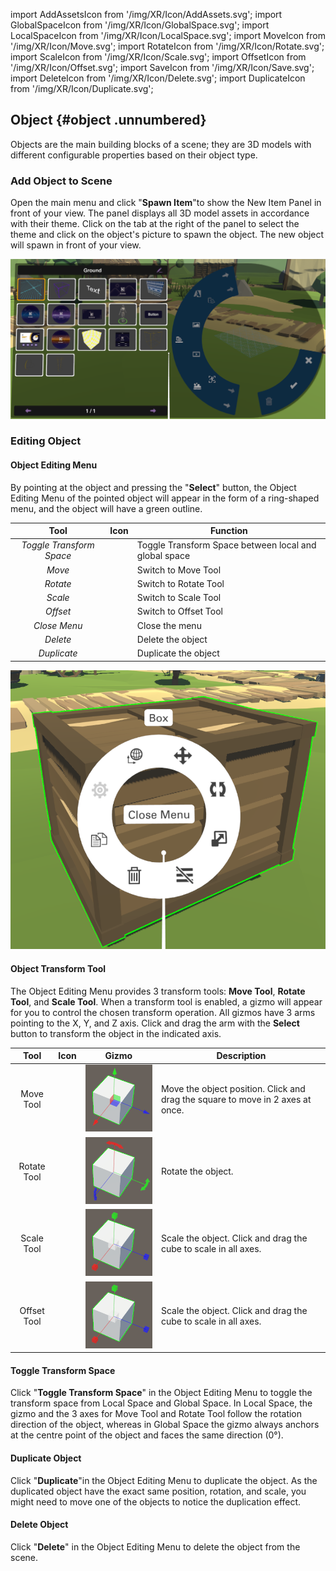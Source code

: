 import AddAssetsIcon from '/img/XR/Icon/AddAssets.svg';
import GlobalSpaceIcon from '/img/XR/Icon/GlobalSpace.svg';
import LocalSpaceIcon from '/img/XR/Icon/LocalSpace.svg';
import MoveIcon from '/img/XR/Icon/Move.svg';
import RotateIcon from '/img/XR/Icon/Rotate.svg';
import ScaleIcon from '/img/XR/Icon/Scale.svg';
import OffsetIcon from '/img/XR/Icon/Offset.svg';
import SaveIcon from '/img/XR/Icon/Save.svg';
import DeleteIcon from '/img/XR/Icon/Delete.svg';
import DuplicateIcon from '/img/XR/Icon/Duplicate.svg';

## Object {#object .unnumbered}

Objects are the main building blocks of a scene; they are 3D models with different configurable properties based on their object type.

### Add Object to Scene

Open the main menu and click "**Spawn Item**"<AddAssetsIcon Icon className="XRCCIconXRMode"/>to show the New Item Panel in front of your view. The panel displays all 3D model assets in accordance with their theme. Click on the tab at the right of the panel to select the theme and click on the object's picture to spawn the object. The new object will spawn in front of your view.

![](/img/XR/Object/AddObjectToScene.png)

### Editing Object

#### Object Editing Menu

By pointing at the object and pressing the "**Select**" button, the Object Editing Menu of the pointed object will appear in the form of a ring-shaped menu, and the object will have a green outline.

| Tool                     | Icon                                                        | Function                                              |
|:------------------------:|:-----------------------------------------------------------:|-------------------------------------------------------|
| *Toggle Transform Space* | <LocalSpaceIcon className="XRCCIconXRMode"/> <GlobalSpaceIcon className="XRCCIconXRMode"/> | Toggle Transform Space between local and global space |
| *Move*                   | <MoveIcon className="XRCCIconXRMode"/>                               | Switch to Move Tool                                   |
| *Rotate*                 | <RotateIcon className="XRCCIconXRMode"/>                               | Switch to Rotate Tool                                 |
| *Scale*                  | <ScaleIcon className="XRCCIconXRMode"/>                               | Switch to Scale Tool                                  |
| *Offset*                  | <OffsetIcon className="XRCCIconXRMode"/>                               | Switch to Offset Tool                                  |
| *Close Menu*             | <SaveIcon className="XRCCIconXRMode"/>                               | Close the menu                                        |
| *Delete*                 | <DeleteIcon className="XRCCIconXRMode"/>                               | Delete the object                                     |
| *Duplicate*              | <DuplicateIcon className="XRCCIconXRMode"/>                               | Duplicate the object                                  |

![](/img/media2/media/image68.png)

#### Object Transform Tool

The Object Editing Menu provides 3 transform tools: **Move Tool**, **Rotate Tool**, and **Scale Tool**. When a transform tool is enabled, a gizmo will appear for you to control the chosen transform operation. All gizmos have 3 arms pointing to the X, Y, and Z axis. Click and drag the arm with the **Select** button to transform the object in the indicated axis.

| Tool | Icon | Gizmo | Description |
|:----:|:----:|:-----:|-------------|
| Move Tool | <MoveIcon className="XRCCIconXRMode"/> | ![](/img/media2/media/image70.png) | Move the object position. Click and drag the square to move in 2 axes at once. |
| Rotate Tool | <RotateIcon className="XRCCIconXRMode"/> | ![](/img/media2/media/image72.png) | Rotate the object. |
| Scale Tool | <ScaleIcon className="XRCCIconXRMode"/> | ![](/img/media2/media/image74.png) | Scale the object. Click and drag the cube to scale in all axes. |
| Offset Tool | <ScaleIcon className="XRCCIconXRMode"/> | ![](/img/media2/media/image74.png) | Scale the object. Click and drag the cube to scale in all axes. |

#### Toggle Transform Space

Click "**Toggle Transform Space**"<LocalSpaceIcon className="XRCCIconXRMode"/> in the Object Editing Menu to toggle the transform space from Local Space<LocalSpaceIcon className="XRCCIconXRMode"/> and Global Space<GlobalSpaceIcon className="XRCCIconXRMode"/>. In Local Space, the gizmo and the 3 axes for Move Tool and Rotate Tool follow the rotation direction of the object, whereas in Global Space the gizmo always anchors at the centre point of the object and faces the same direction (0°).

#### Duplicate Object

Click "**Duplicate**"<DuplicateIcon className="XRCCIconXRMode"/>in the Object Editing Menu to duplicate the object. As the duplicated object have the exact same position, rotation, and scale, you might need to move one of the objects to notice the duplication effect.

#### Delete Object

Click "**Delete**"<DeleteIcon className="XRCCIconXRMode"/> in the Object Editing Menu to delete the object from the scene.